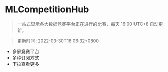 # MLCompetitionHub

> 一站式显示各大数据竞赛平台正在进行的比赛，每天 16:00 UTC+8 自动更新。
  
> 更新时间: 2022-03-30T16:06:32+0800 

* 多家竞赛平台
* 多种订阅方式
* 下拉查看更多